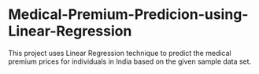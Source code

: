 # Medical-Premium-Predicion-using-Linear-Regression

This project uses Linear Regression technique to predict the medical premium prices for individuals in India based on the given sample data set.
